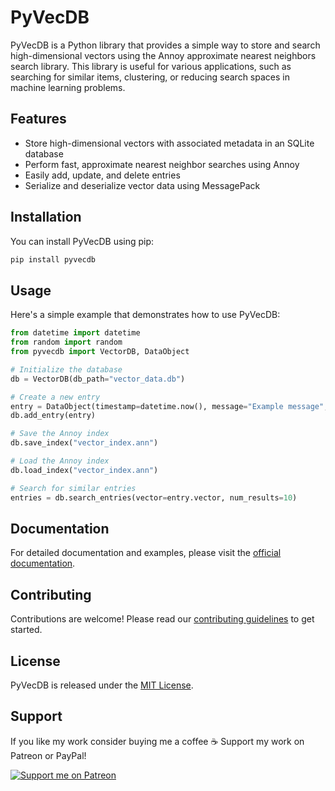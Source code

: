 # PyVecDB

PyVecDB is a Python library that provides a simple way to store and search high-dimensional vectors using the Annoy approximate nearest neighbors search library. This library is useful for various applications, such as searching for similar items, clustering, or reducing search spaces in machine learning problems.

## Features

- Store high-dimensional vectors with associated metadata in an SQLite database
- Perform fast, approximate nearest neighbor searches using Annoy
- Easily add, update, and delete entries
- Serialize and deserialize vector data using MessagePack

## Installation

You can install PyVecDB using pip:

```bash
pip install pyvecdb
```

## Usage

Here's a simple example that demonstrates how to use PyVecDB:

```python
from datetime import datetime
from random import random
from pyvecdb import VectorDB, DataObject

# Initialize the database
db = VectorDB(db_path="vector_data.db")

# Create a new entry
entry = DataObject(timestamp=datetime.now(), message="Example message", vector=[random() for _ in range(3)])
db.add_entry(entry)

# Save the Annoy index
db.save_index("vector_index.ann")

# Load the Annoy index
db.load_index("vector_index.ann")

# Search for similar entries
entries = db.search_entries(vector=entry.vector, num_results=10)
```

## Documentation

For detailed documentation and examples, please visit the [official documentation](https://example.com/docs).

## Contributing

Contributions are welcome! Please read our [contributing guidelines](CONTRIBUTING.md) to get started.

## License

PyVecDB is released under the [MIT License](LICENSE).

## Support

If you like my work consider buying me a coffee ☕ Support my work on Patreon or PayPal!

[![Support me on Patreon](https://img.shields.io/badge/patreon-support-%23e85b46.svg?logo=patreon&style=for-the-badge)](https://www.patreon.com/SimulatedDev)

